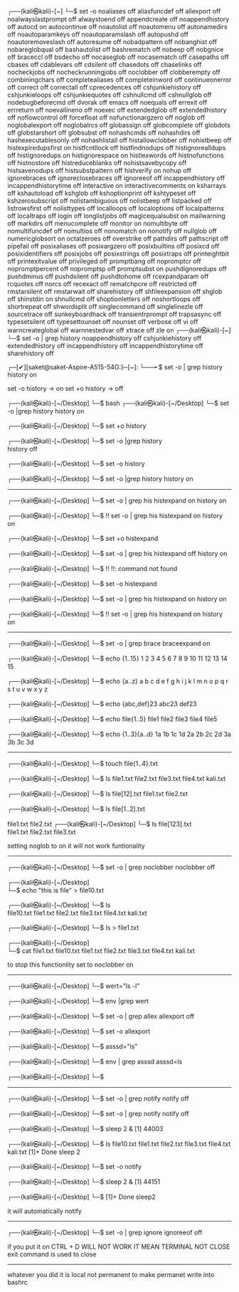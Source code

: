                                
┌──(kali㉿kali)-[~]
└─$ set -o
noaliases             off
aliasfuncdef          off
allexport             off
noalwayslastprompt    off
alwaystoend           off
appendcreate          off
noappendhistory       off
autocd                on
autocontinue          off
noautolist            off
noautomenu            off
autonamedirs          off
noautoparamkeys       off
noautoparamslash      off
autopushd             off
noautoremoveslash     off
autoresume            off
nobadpattern          off
nobanghist            off
nobareglobqual        off
bashautolist          off
bashrematch           off
nobeep                off
nobgnice              off
braceccl              off
bsdecho               off
nocaseglob            off
nocasematch           off
casepaths             off
cbases                off
cdablevars            off
cdsilent              off
chasedots             off
chaselinks            off
nocheckjobs           off
nocheckrunningjobs    off
noclobber             off
clobberempty          off
combiningchars        off
completealiases       off
completeinword        off
continueonerror       off
correct               off
correctall            off
cprecedences          off
cshjunkiehistory      off
cshjunkieloops        off
cshjunkiequotes       off
cshnullcmd            off
cshnullglob           off
nodebugbeforecmd      off
dvorak                off
emacs                 off
noequals              off
errexit               off
errreturn             off
noevallineno          off
noexec                off
extendedglob          off
extendedhistory       off
noflowcontrol         off
forcefloat            off
nofunctionargzero     off
noglob                off
noglobalexport        off
noglobalrcs           off
globassign            off
globcomplete          off
globdots              off
globstarshort         off
globsubst             off
nohashcmds            off
nohashdirs            off
hashexecutablesonly   off
nohashlistall         off
histallowclobber      off
nohistbeep            off
histexpiredupsfirst   on
histfcntllock         off
histfindnodups        off
histignorealldups     off
histignoredups        on
histignorespace       on
histlexwords          off
histnofunctions       off
histnostore           off
histreduceblanks      off
nohistsavebycopy      off
histsavenodups        off
histsubstpattern      off
histverify            on
nohup                 off
ignorebraces          off
ignoreclosebraces     off
ignoreeof             off
incappendhistory      off
incappendhistorytime  off
interactive           on
interactivecomments   on
ksharrays             off
kshautoload           off
kshglob               off
kshoptionprint        off
kshtypeset            off
kshzerosubscript      off
nolistambiguous       off
nolistbeep            off
listpacked            off
listrowsfirst         off
nolisttypes           off
localloops            off
localoptions          off
localpatterns         off
localtraps            off
login                 off
longlistjobs          off
magicequalsubst       on
mailwarning           off
markdirs              off
menucomplete          off
monitor               on
nomultibyte           off
nomultifuncdef        off
nomultios             off
nonomatch             on
nonotify              off
nullglob              off
numericglobsort       on
octalzeroes           off
overstrike            off
pathdirs              off
pathscript            off
pipefail              off
posixaliases          off
posixargzero          off
posixbuiltins         off
posixcd               off
posixidentifiers      off
posixjobs             off
posixstrings          off
posixtraps            off
printeightbit         off
printexitvalue        off
privileged            off
promptbang            off
nopromptcr            off
nopromptpercent       off
nopromptsp            off
promptsubst           on
pushdignoredups       off
pushdminus            off
pushdsilent           off
pushdtohome           off
rcexpandparam         off
rcquotes              off
norcs                 off
recexact              off
rematchpcre           off
restricted            off
rmstarsilent          off
rmstarwait            off
sharehistory          off
shfileexpansion       off
shglob                off
shinstdin             on
shnullcmd             off
shoptionletters       off
noshortloops          off
shortrepeat           off
shwordsplit           off
singlecommand         off
singlelinezle         off
sourcetrace           off
sunkeyboardhack       off
transientrprompt      off
trapsasync            off
typesetsilent         off
typesettounset        off
nounset               off
verbose               off
vi                    off
warncreateglobal      off
warnnestedvar         off
xtrace                off
zle                   on
                                                                                                                                                                    ┌──(kali㉿kali)-[~]
└─$ set -o | grep history
noappendhistory       off
cshjunkiehistory      off
extendedhistory       off
incappendhistory      off
incappendhistorytime  off
sharehistory          off


┌─[✔][saket@saket-Aspire-A515-54G:]─[~]:
└──╼ $ set -o | grep history
history        	on

set -o history    -> on
set +o history    -> off

┌──(kali㉿kali)-[~/Desktop]
└─$ bash
┌──(kali㉿kali)-[~/Desktop]
└─$ set -o |grep history
history         on

┌──(kali㉿kali)-[~/Desktop]
└─$ set +o history                              

┌──(kali㉿kali)-[~/Desktop]
└─$ set -o |grep history                     
history         off

┌──(kali㉿kali)-[~/Desktop]
└─$ set -o history

┌──(kali㉿kali)-[~/Desktop]
└─$ set -o |grep history
history         on


---------------------------------------------

┌──(kali㉿kali)-[~/Desktop]
└─$ set -o | grep his
histexpand      on
history         on

┌──(kali㉿kali)-[~/Desktop]
└─$ !!
set -o | grep his
histexpand      on
history         on

┌──(kali㉿kali)-[~/Desktop]
└─$ set +o histexpand 

┌──(kali㉿kali)-[~/Desktop]
└─$ set -o | grep his
histexpand      off
history         on

┌──(kali㉿kali)-[~/Desktop]
└─$ !!
!!: command not found

┌──(kali㉿kali)-[~/Desktop]
└─$ set -o histexpand 

┌──(kali㉿kali)-[~/Desktop]
└─$ set -o | grep his
histexpand      on
history         on

┌──(kali㉿kali)-[~/Desktop]
└─$ !!
set -o | grep his
histexpand      on
history         on

----------------------------------
┌──(kali㉿kali)-[~/Desktop]
└─$ set -o | grep brace
braceexpand     on

┌──(kali㉿kali)-[~/Desktop]
└─$ echo {1..15}
1 2 3 4 5 6 7 8 9 10 11 12 13 14 15

┌──(kali㉿kali)-[~/Desktop]
└─$ echo {a..z}
a b c d e f g h i j k l m n o p q r s t u v w x y z

┌──(kali㉿kali)-[~/Desktop]
└─$ echo {abc,def}23
abc23 def23

┌──(kali㉿kali)-[~/Desktop]
└─$ echo file{1..5}
file1 file2 file3 file4 file5

┌──(kali㉿kali)-[~/Desktop]
└─$ echo {1..3}{a..d}
1a 1b 1c 1d 2a 2b 2c 2d 3a 3b 3c 3d

---------------------------------
┌──(kali㉿kali)-[~/Desktop]
└─$ touch file{1..4}.txt

┌──(kali㉿kali)-[~/Desktop]
└─$ ls
file1.txt  file2.txt  file3.txt  file4.txt  kali.txt

┌──(kali㉿kali)-[~/Desktop]
└─$ ls file[12].txt
file1.txt  file2.txt

┌──(kali㉿kali)-[~/Desktop]
└─$ ls file[1..2].txt

file1.txt  file2.txt
┌──(kali㉿kali)-[~/Desktop]
└─$ ls file[123].txt          
file1.txt  file2.txt  file3.txt


setting  noglob  to on it will not work funtionality

-------------------------------------------------------
┌──(kali㉿kali)-[~/Desktop]
└─$ set -o | grep noclobber
noclobber       off    

┌──(kali㉿kali)-[~/Desktop]         
└─$ echo "this is file" > file10.txt

┌──(kali㉿kali)-[~/Desktop]
└─$ ls                
file10.txt  file1.txt  file2.txt  file3.txt  file4.txt  kali.txt 

┌──(kali㉿kali)-[~/Desktop]
└─$ ls > file1.txt  
    
┌──(kali㉿kali)-[~/Desktop]           
└─$ cat file1.txt 
file10.txt
file1.txt
file2.txt
file3.txt
file4.txt
kali.txt

to stop this functionlity set to noclobber on

-----------------------------------------------


┌──(kali㉿kali)-[~/Desktop]
└─$ wert="ls -l"

┌──(kali㉿kali)-[~/Desktop]
└─$ env |grep wert

┌──(kali㉿kali)-[~/Desktop]
└─$ set -o | grep allex
allexport       off

┌──(kali㉿kali)-[~/Desktop]
└─$ set -o allexport

┌──(kali㉿kali)-[~/Desktop]
└─$ asssd="ls"

┌──(kali㉿kali)-[~/Desktop]
└─$ env | grep asssd
asssd=ls

┌──(kali㉿kali)-[~/Desktop]
└─$ 

-------------------------------------------------------------

┌──(kali㉿kali)-[~/Desktop]
└─$ set -o | grep notify
notify          off

┌──(kali㉿kali)-[~/Desktop]
└─$ set -o | grep notify
notify          off

┌──(kali㉿kali)-[~/Desktop]
└─$ sleep 2 &
[1] 44003

┌──(kali㉿kali)-[~/Desktop]
└─$ ls
file10.txt  file1.txt  file2.txt  file3.txt  file4.txt  kali.txt
[1]+  Done                    sleep 2

┌──(kali㉿kali)-[~/Desktop]
└─$ set -o notify

┌──(kali㉿kali)-[~/Desktop]
└─$ sleep 2 &
[1] 44151

┌──(kali㉿kali)-[~/Desktop]
└─$ [1]+  Done sleep2

it will automatically notify

--------------------------------

┌──(kali㉿kali)-[~/Desktop]
└─$ set -o | grep ignore
ignoreeof       off

if you put it on
CTRL + D WILL NOT WORK IT MEAN TERMINAL NOT CLOSE
exit command is used to close


---------------------------------

whatever you did it is local not permanent
to make permanet
write into bashrc

